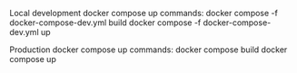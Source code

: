 Local development docker compose up commands:
docker compose -f docker-compose-dev.yml build
docker compose -f docker-compose-dev.yml up

Production docker compose up commands:
docker compose build
docker compose up
